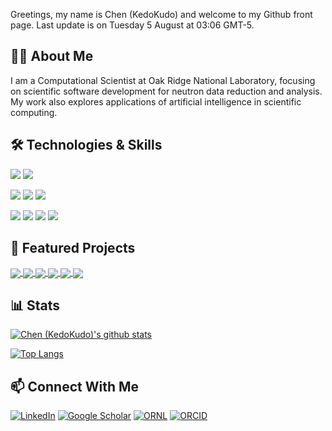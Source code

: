 Greetings, my name is Chen (KedoKudo) and welcome to my Github front page. Last update is on Tuesday 5 August at 03:06 GMT-5.

## 👨‍🔬 About Me

I am a Computational Scientist at Oak Ridge National Laboratory, focusing on scientific software development for neutron data reduction and analysis. My work also explores applications of artificial intelligence in scientific computing.

## 🛠️ Technologies & Skills

![](https://img.shields.io/badge/OS-Linux-informational?style=flat&logo=Linux&logoColor=white&color=2bbc8a)
![](https://img.shields.io/badge/OS-MacOS-informational?style=flat&logo=Apple&logoColor=white&color=2bbc8a)

![](https://img.shields.io/badge/Code-Python-informational?style=flat&logo=Python&logoColor=white&color=2bbc8a)
![](https://img.shields.io/badge/Code-C-informational?style=flat&logo=C&logoColor=white&color=2bbc8a)
![](https://img.shields.io/badge/Code-Go-informational?style=flat&logo=Go&logoColor=white&color=2bbc8a)

![](https://img.shields.io/badge/Tools-Cmake-informational?style=flat&logo=Cmake&logoColor=white&color=2bbc8a)
![](https://img.shields.io/badge/Tools-Docker-informational?style=flat&logo=Docker&logoColor=white&color=2bbc8a)
![](https://img.shields.io/badge/Tools-Jupyter-informational?style=flat&logo=Jupyter&logoColor=white&color=2bbc8a)
![](https://img.shields.io/badge/Tools-VSCode-informational?style=flat&logo=visual%20studio%20code&logoColor=white&color=2bbc8a)

## 🚀 Featured Projects

<a href="https://github.com/ornlneutronimaging/iMars3D">
  <img align="center" src="https://github-readme-stats.vercel.app/api/pin/?username=ornlneutronimaging&repo=iMars3D&theme=vue" />
</a>
<a href="https://github.com/mantidproject/mantid">
  <img align="center" src="https://github-readme-stats.vercel.app/api/pin/?username=mantidproject&repo=mantid&theme=vue" />
</a>

<a href="https://github.com/ornlneutronimaging/mcpevent2hist">
  <img align="center" src="https://github-readme-stats.vercel.app/api/pin/?username=ornlneutronimaging&repo=mcpevent2hist&theme=vue" />
</a>
<a href="https://github.com/ornlneutronimaging/iBeatles">
  <img align="center" src="https://github-readme-stats.vercel.app/api/pin/?username=ornlneutronimaging&repo=iBeatles&theme=vue" />
</a>

<a href="https://github.com/lanl/PLEIADES">
  <img align="center" src="https://github-readme-stats.vercel.app/api/pin/?username=lanl&repo=PLEIADES&theme=vue" />
</a>
<a href="https://github.com/KedoKudo/DocSage">
  <img align="center" src="https://github-readme-stats.vercel.app/api/pin/?username=KedoKudo&repo=DocSage&theme=vue" />
</a>


## 📊 Stats

[![Chen (KedoKudo)'s github stats](https://github-readme-stats.vercel.app/api?username=KedoKudo&theme=vue)](https://github.com/KedoKudo/github-readme-stats)

[![Top Langs](https://github-readme-stats.vercel.app/api/top-langs/?username=KedoKudo&show_icons=true&theme=vue&hide=html,jupyter%20notebook,vim%20script)](https://github.com/KedoKudo/github-readme-stats)

## 📫 Connect With Me
[![LinkedIn](https://img.shields.io/badge/LinkedIn-Connect-blue?style=flat&logo=linkedin)](https://www.linkedin.com/in/chen-z-5a081725/)
[![Google Scholar](https://img.shields.io/badge/Google%20Scholar-Profile-blue?style=flat&logo=google-scholar)](https://scholar.google.com/citations?user=aPdsom8AAAAJ&hl=en)
[![ORNL](https://img.shields.io/badge/ORNL-Profile-orange?style=flat&logo=atom)](https://www.ornl.gov/staff-profile/chen-zhang)
[![ORCID](https://img.shields.io/badge/ORCID-Profile-green?style=flat&logo=orcid)](https://orcid.org/0000-0001-8374-4467)
